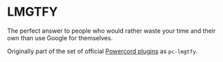 # LMGTFY

The perfect answer to people who would rather waste your time and their own than use Google for themselves.

Originally part of the set of official [Powercord plugins](https://github.com/powercord-org/powercord/tree/v2/src/Powercord/plugins) as `pc-lmgtfy`.
